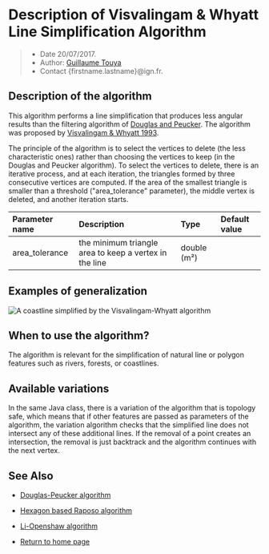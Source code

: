 # Description of Visvalingam & Whyatt Line Simplification Algorithm

> - Date 20/07/2017.
> - Author: [Guillaume Touya][1]
> - Contact {firstname.lastname}@ign.fr.



Description of the algorithm
-------------
This algorithm performs a line simplification that produces less angular results than the filtering algorithm of [Douglas and Peucker][2].
The algorithm was proposed by [Visvalingam & Whyatt 1993][5].

The principle of the algorithm is to select the vertices to delete (the less characteristic ones) rather than choosing the vertices to keep (in the Douglas and Peucker algorithm).
To select the vertices to delete, there is an iterative process, and at each iteration, the triangles formed by three consecutive vertices are computed. If the area of the smallest triangle is smaller than a threshold ("area_tolerance" parameter), the middle vertex is deleted, and another iteration starts.

| Parameter name        | Description         				| Type 							| Default value			|
|:----------------------|:----------------------------------|:------------------------------|:--------------------------------------------------|
| area_tolerance   | the minimum triangle area to keep a vertex in the line |  double (m²) |  	|


Examples of generalization
-------------
![A coastline simplified by the Visvalingam-Whyatt algorithm](/images/visvalingam_coastline.png)

When to use the algorithm?
-------------
The algorithm is relevant for the simplification of natural line or polygon features such as rivers, forests, or coastlines.

Available variations
-------------
In the same Java class, there is a variation of the algorithm that is topology safe, which means that if other features are passed as parameters of the algorithm, the variation algorithm checks that the simplified line does not intersect any of these additional lines.
If the removal of a point creates an intersection, the removal is just backtrack and the algorithm continues with the next vertex.

See Also
-------------
- [Douglas-Peucker algorithm][2]
- [Hexagon based Raposo algorithm][3]
- [Li-Openshaw algorithm][4]

- [Return to home page][6]


[1]: https://umrlastig.github.io/guillaume-touya/
[2]: /douglas_peucker.md
[3]: /raposo.md
[4]: /li_openshaw.md
[5]: http://www.tandfonline.com/doi/abs/10.1179/000870493786962263
[6]: https://ignf.github.io/CartAGen

